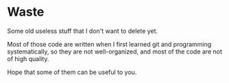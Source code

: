 # Waste

Some old useless stuff that I don't want to delete yet.

Most of those code are written when I first learned git and programming systematically, so they are not well-organized, and most of the code are not of high quality.

Hope that some of them can be useful to you.
